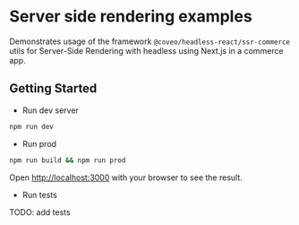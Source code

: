# Server side rendering examples

Demonstrates usage of the framework `@coveo/headless-react/ssr-commerce` utils for Server-Side Rendering with headless using Next.js in a commerce app.

## Getting Started

- Run dev server

```bash
npm run dev
```

- Run prod

```bash
npm run build && npm run prod
```

Open [http://localhost:3000](http://localhost:3000) with your browser to see the result.

- Run tests

TODO: add tests
